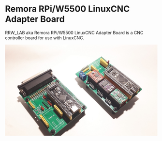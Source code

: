 # Remora RPi/W5500 LinuxCNC Adapter Board
RRW_LAB aka Remora RPi/W5500 LinuxCNC Adapter Board is a CNC controller board for use with LinuxCNC. 



<img src="/boards.jpg" >
